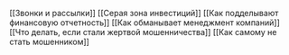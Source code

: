[[Звонки и рассылки]]
[[Серая зона инвестиций]]
[[Как подделывают финансовую отчетность]]
[[Как обманывает менеджмент компаний]]
[[Что делать, если стали жертвой мошенничества]]
[[Как самому не стать мошенником]]